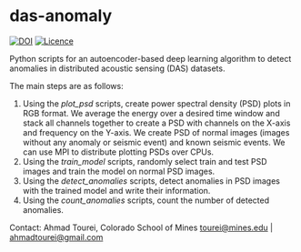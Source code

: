 # das-anomaly
[![DOI](https://zenodo.org/badge/823391484.svg)](https://zenodo.org/doi/10.5281/zenodo.12747212)
[![Licence](https://www.gnu.org/graphics/lgplv3-88x31.png)](https://www.gnu.org/licenses/lgpl.html)

Python scripts for an autoencoder-based  deep learning algorithm to detect anomalies in distributed acoustic sensing (DAS) datasets.

The main steps are as follows:
1. Using the _plot_psd_ scripts, create power spectral density (PSD) plots in RGB format. We average the energy over a desired time window and stack all channels together to create a PSD with channels on the X-axis and frequency on the Y-axis. We create PSD of normal images (images without any anomaly or seismic event) and known seismic events. We can use MPI to distribute plotting PSDs over CPUs. 
2. Using the _train_model_ scripts, randomly select train and test PSD images and train the model on normal PSD images. 
3. Using the _detect_anomalies_ scripts, detect anomalies in PSD images with the trained model and write their information.
4. Using the _count_anomalies_ scripts, count the number of detected anomalies.

Contact: Ahmad Tourei, Colorado School of Mines
tourei@mines.edu | ahmadtourei@gmail.com

